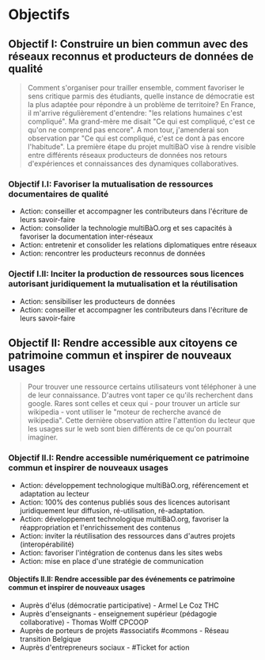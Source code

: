 # Objectifs 

## Objectif I: Construire un bien commun avec des réseaux reconnus et producteurs de données de qualité

> Comment s'organiser pour trailler ensemble, comment favoriser le sens critique parmis des étudiants, quelle instance de démocratie est la plus adaptée pour répondre à un problème de territoire? En France, il m'arrive régulièrement d'entendre: "les relations humaines c'est compliqué". Ma grand-mère me disait "Ce qui est compliqué, c'est ce qu'on ne comprend pas encore". A mon tour, j'amenderai son observation par "Ce qui est compliqué, c'est ce dont à pas encore l'habitude". La première étape du projet multiBàO vise à rendre visible entre différents réseaux producteurs de données nos retours d'expériences et connaissances des dynamiques collaboratives. 

### Objectif I.I: Favoriser la mutualisation de ressources documentaires de qualité
  
* Action: conseiller et accompagner les contributeurs dans l'écriture de leurs savoir-faire
* Action: consolider la technologie multiBàO.org et ses capacités à favoriser la documentation inter-réseaux
* Action: entretenir et consolider les relations diplomatiques entre réseaux
* Action: rencontrer les producteurs reconnus de données

### Ojectif I.II: Inciter la production de ressources sous licences autorisant juridiquement la mutualisation et la réutilisation

* Action: sensibiliser les producteurs de données
* Action: conseiller et accompagner les contributeurs dans l'écriture de leurs savoir-faire

## Objectif II: Rendre accessible aux citoyens ce patrimoine commun et inspirer de nouveaux usages

> Pour trouver une ressource certains utilisateurs vont téléphoner à une de leur connaissance. D'autres vont taper ce qu'ils recherchent dans google. Rares sont celles et ceux qui - pour trouver un article sur wikipedia - vont utiliser le "moteur de recherche avancé de wikipedia". Cette dernière observation attire l'attention du lecteur que les usages sur le web sont bien différents de ce qu'on pourrait imaginer. 

### Objectif II.I: Rendre accessible numériquement ce patrimoine commun et inspirer de nouveaux usages

* Action: développement technologique multiBàO.org, référencement et adaptation au lecteur
* Action: 100% des contenus publiés sous des licences autorisant juridiquement leur diffusion, ré-utilisation, ré-adaptation. 
* Action: développement technologique multiBàO.org, favoriser la réappropriation et l'enrichissement des contenus
* Action: inviter la réutilisation des ressources dans d'autres projets (interopérabilité)
* Action: favoriser l'intégration de contenus dans les sites webs
* Action: mise en place d'une stratégie de communication

#### Objectifs II.II: Rendre accessible par des événements ce patrimoine commun et inspirer de nouveaux usages 

* Auprès d'élus (démocratie participative) - Armel Le Coz  THC
* Auprès d'enseignants - enseignement supérieur (pédagogie collaborative) - Thomas Wolff CPCOOP
* Auprès de porteurs de projets #associatifs #commons - Réseau transition Belgique
* Auprès d'entrepreneurs sociaux - #Ticket for action


